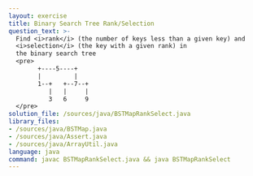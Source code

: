 ```yaml
---
layout: exercise
title: Binary Search Tree Rank/Selection
question_text: >-
  Find <i>rank</i> (the number of keys less than a given key) and
  <i>selection</i> (the key with a given rank) in
  the binary search tree
  <pre>
        +----5----+
        |         |
        1--+   +--7--+
           |   |     |
           3   6     9
  </pre>
solution_file: /sources/java/BSTMapRankSelect.java
library_files:
- /sources/java/BSTMap.java
- /sources/java/Assert.java
- /sources/java/ArrayUtil.java
language: java
command: javac BSTMapRankSelect.java && java BSTMapRankSelect
---
```

